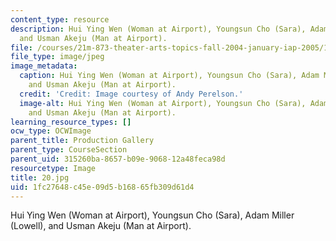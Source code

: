 ```yaml
---
content_type: resource
description: Hui Ying Wen (Woman at Airport), Youngsun Cho (Sara), Adam Miller (Lowell),
  and Usman Akeju (Man at Airport).
file: /courses/21m-873-theater-arts-topics-fall-2004-january-iap-2005/1fc27648c45e09d5b16865fb309d61d4_20.jpg
file_type: image/jpeg
image_metadata:
  caption: Hui Ying Wen (Woman at Airport), Youngsun Cho (Sara), Adam Miller (Lowell),
    and Usman Akeju (Man at Airport).
  credit: 'Credit: Image courtesy of Andy Perelson.'
  image-alt: Hui Ying Wen (Woman at Airport), Youngsun Cho (Sara), Adam Miller (Lowell),
    and Usman Akeju (Man at Airport).
learning_resource_types: []
ocw_type: OCWImage
parent_title: Production Gallery
parent_type: CourseSection
parent_uid: 315260ba-8657-b09e-9068-12a48feca98d
resourcetype: Image
title: 20.jpg
uid: 1fc27648-c45e-09d5-b168-65fb309d61d4
---
```

Hui Ying Wen (Woman at Airport), Youngsun Cho (Sara), Adam Miller (Lowell), and Usman Akeju (Man at Airport).

